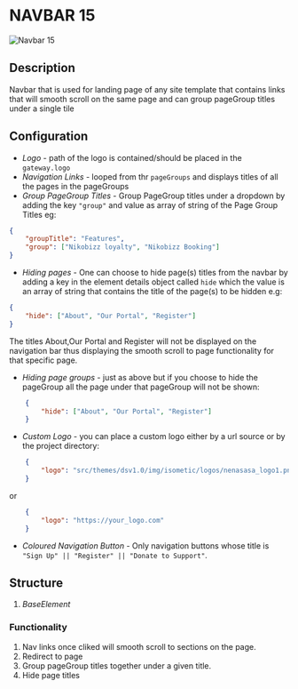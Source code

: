 # NAVBAR 15

![Navbar 15](https://i.postimg.cc/KY2pJHTm/Screenshot-2022-09-06-112701.png)

## Description

Navbar that is used for landing page of any site template that contains links that will smooth scroll on the same page and can group pageGroup titles under a single tile

## Configuration

- *Logo* - path of the logo is contained/should be placed in the  `gateway.logo`
- *Navigation Links* - looped from thr `pageGroups` and displays titles of all the pages in the pageGroups
- *Group PageGroup Titles*  - Group PageGroup titles under a dropdown by adding the key `"group"` and value as array of string of the Page Group Titles eg:

``` json
{
    "groupTitle": "Features",
    "group": ["Nikobizz loyalty", "Nikobizz Booking"]
}
```

- *Hiding pages* - One can choose to hide page(s) titles from the navbar by adding a key in the element details object called `hide` which the value is an array of string that contains the title of the page(s) to be hidden e.g:

``` json
{
    "hide": ["About", "Our Portal", "Register"]
}
```

The titles About,Our Portal and Register will not be displayed on the navigation bar thus displaying the smooth scroll to page functionality for that specific page.

- *Hiding page groups* - just as above but if you choose to hide the pageGroup all the page under that pageGroup will not be shown:

``` json
    {
        "hide": ["About", "Our Portal", "Register"]
    }
```

- *Custom Logo* - you can place a custom logo either by a url source or by the project directory:

``` json
    {
        "logo": "src/themes/dsv1.0/img/isometic/logos/nenasasa_logo1.png"
    }
```

or

``` json
    {
        "logo": "https://your_logo.com"
    }
```

- *Coloured Navigation Button* - Only navigation buttons whose title is `"Sign Up" || "Register" || "Donate to Support"`.

## Structure

1. *BaseElement*

### Functionality

1. Nav links once cliked will smooth scroll to sections on the page.
2. Redirect to page
3. Group pageGroup titles together under a given title.
4. Hide page titles
